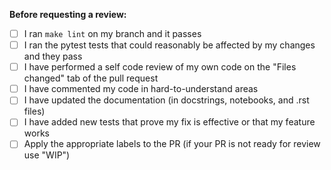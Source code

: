 <!-- Add a description of the changes made in the PR -->

**Before requesting a review:**

- [ ] I ran `make lint` on my branch and it passes
- [ ] I ran the pytest tests that could reasonably be affected by my changes and they pass
- [ ] I have performed a self code review of my own code on the "Files changed" tab of the pull request
- [ ] I have commented my code in hard-to-understand areas
- [ ] I have updated the documentation (in docstrings, notebooks, and .rst files)
- [ ] I have added new tests that prove my fix is effective or that my feature works
- [ ] Apply the appropriate labels to the PR (if your PR is not ready for review use "WIP")
